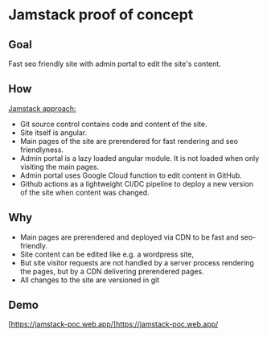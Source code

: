 # Jamstack proof of concept

## Goal

Fast seo friendly site with admin portal to edit the site's content.

## How

[Jamstack approach:](https://jamstack.org/)

- Git source control contains code and content of the site.
- Site itself is angular.
- Main pages of the site are prerendered for fast rendering and seo friendlyness.
- Admin portal is a lazy loaded angular module. It is not loaded when only visiting the main pages.
- Admin portal uses Google Cloud function to edit content in GitHub.
- Github actions as a lightweight CI/DC pipeline to deploy a new version of the site when content was changed.

## Why

- Main pages are prerendered and deployed via CDN to be fast and seo-friendly.
- Site content can be edited like e.g. a wordpress site,
- But site visitor requests are not handled by a server process rendering the pages, but by a CDN delivering prerendered pages.
- All changes to the site are versioned in git

## Demo

[https://jamstack-poc.web.app/]https://jamstack-poc.web.app/
